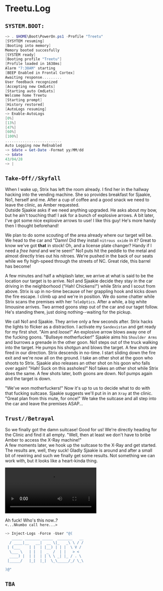 # Treetu.Log

## `SYSTEM.BOOT:`
```powershell
~> . $HOME\Boot\PowerOn.ps1 -Profile "Treetu"
[SYSYTEM resuming]
[Booting into memory]
Memory booted succesfully
[SYSTEM ready]
[Booting profile "Treetu"]
[Profile loaded in 1638ms]
Alarm "7:30AM" starting
[BEEP Enabled in Frontal Cortex]
Awaiting response.........
User feedback recognized
[Accepting new CmdLets]
[Starting auto CmdLets]
Welcome home Treetu
[Starting prompt]
[History restored] 
[AutoLogs resuming]
~> Enable-AutoLogs
[0%]
[13%]
[47%]
[60%]
[100%]
..........................
Auto Logging now ReEnabled
~> $date = Get-Date -Format yy/MM/dd
~> $date
43/04/28
~> |
```  

## `Take-Off//Skyfall`  
When I wake up, Strix has left the room already. I find her in the hallway hacking into the vending machine. She so provides breakfast for Sjaakie, No1, herself and me. After a cup of coffee and a good snack we need to leave the clinic, as Amber requested.  
Outside Sjaakie asks if we need anything upgraded. He asks about my bow, but he ain't touching that! I ask for a bunch of explosive arrows. A bit later, I've got some nice explosive arrows to use! I like this guy! He's more handy then I thought beforehand!  
  
We plan to do some scouting of the area already where our target will be. We head to the car and "Damn! Did they install `nitrous oxide` in it? Great to know we've got **that** in stock! Oh, and a license plate changer? Handy if I need a *free hand* and we're seen!" No1 puts hit the peddle to the metal and almost directly tries out his nitroes. We're pushed in the back of our seats while we fly high-speed through the streets of NC. Great ride, this barrel has become!  
  
A few minutes and half a whiplash later, we arrive at what is said to be the location our target is to arrive. No1 and Sjaakie decide they stay in the car driving in the neighborhood ("Hah! Chickens!") while Strix and I scout from above. Strix is up in no-time because of her grappling hook and kicks down the fire escape. I climb up and we're in position. We do some chatter while Strix scans the premises with her `TeleOptics`. After a while, a big white limousine arrives. Two armed goons step out of the car and our taget follow. He's standing there, just doing nothing--waiting for the pickup.  
  
We call No1 and Sjaakie. They arrive only a few seconds after. Strix hacks the lights to flicker as a distraction. I activate my `Sandevistan` and get ready for my first shot. "Aim and *loose*!" An explosive arrow blows away one of the fucking goons. "Bullseye motherfucker!" Sjaakie aims his `Shoulder Arms` and burrows a grenade in the other goon. No1 steps out of the truck walking into the target. He pumps his shotgun and blows the target. A few shots are fired in our direction. Strix descends in no-time. I start sliding down the fire exit and we're now all on the ground. I take an other shot at the goon who shoots to Strix. Sjaakie also releases an other shot on his goon who falls over again! "Hah! Suck on this assholes!" No1 takes an other shot while Strix does the same. A few shots later, both goons are down. No1 pumps again and the target is down.  
  
"We've won motherfuckers!" Now it's up to us to decide what to do with that fucking suitcase. Sjaakie suggests we'll put in in an `Xray` at the clinic. "Great plan from this mute, for once!" We take the suitcase and all step into the car and leave the premises ASAP...  

## `Trust//Betrayal`  
So we finally got the damn suitcase! Good for us! We're directly heading for the Clinic and find it all empty. "Well, then at least we don't have to bribe Amber to access the X-Ray machine!"  
A few moments later, we hook up the suitcase to the X-Ray and get started. The results are, well, they suck! Gladly Sjaakie is around and after a small bit of rewiring and such we finally get some results. Not something we can work with, but it looks like a heart-kinda thing.  

![Ring](.\ring.mp4)

Ah fuck! Who's this now..?  
`<...Nkumbo call here...>`  
  
  
```powershell
~> Inject-Logs -Force -User "@(
   _____ _______ _____  _______   __
  / ____|__   __|  __ \|_   _\ \ / /
 | (___    | |  | |__) | | |  \ V / 
  \___ \   | |  |  _  /  | |   > <  
  ____) |  | |  | | \ \ _| |_ / . \ 
 |_____/   |_|  |_|  \_\_____/_/ \_\

)@"
```
  
## `TBA`  
